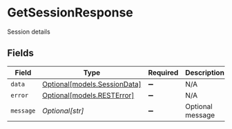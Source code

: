 # GetSessionResponse

Session details


## Fields

| Field                                                    | Type                                                     | Required                                                 | Description                                              |
| -------------------------------------------------------- | -------------------------------------------------------- | -------------------------------------------------------- | -------------------------------------------------------- |
| `data`                                                   | [Optional[models.SessionData]](../models/sessiondata.md) | :heavy_minus_sign:                                       | N/A                                                      |
| `error`                                                  | [Optional[models.RESTError]](../models/resterror.md)     | :heavy_minus_sign:                                       | N/A                                                      |
| `message`                                                | *Optional[str]*                                          | :heavy_minus_sign:                                       | Optional message                                         |